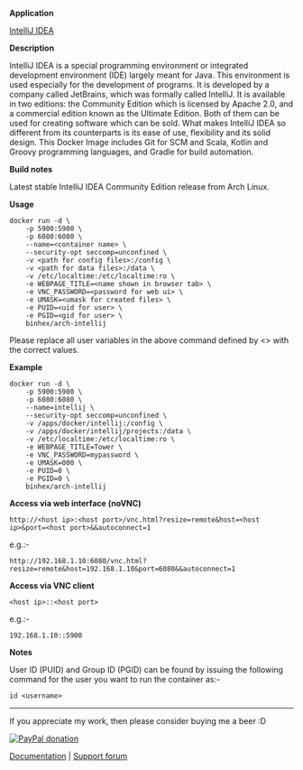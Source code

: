 **Application**

[IntelliJ IDEA](https://www.jetbrains.com/idea/)

**Description**

IntelliJ IDEA is a special programming environment or integrated development environment (IDE) largely meant for Java. This environment is used especially for the development of programs. It is developed by a company called JetBrains, which was formally called IntelliJ. It is available in two editions: the Community Edition which is licensed by Apache 2.0, and a commercial edition known as the Ultimate Edition. Both of them can be used for creating software which can be sold. What makes IntelliJ IDEA so different from its counterparts is its ease of use, flexibility and its solid design. This Docker Image includes Git for SCM and Scala, Kotlin and Groovy programming languages, and Gradle for build automation.

**Build notes**

Latest stable IntelliJ IDEA Community Edition release from Arch Linux.

**Usage**
```
docker run -d \
    -p 5900:5900 \
    -p 6080:6080 \
    --name=<container name> \
    --security-opt seccomp=unconfined \
    -v <path for config files>:/config \
    -v <path for data files>:/data \
    -v /etc/localtime:/etc/localtime:ro \
    -e WEBPAGE_TITLE=<name shown in browser tab> \
    -e VNC_PASSWORD=<password for web ui> \
    -e UMASK=<umask for created files> \
    -e PUID=<uid for user> \
    -e PGID=<gid for user> \
    binhex/arch-intellij
```

Please replace all user variables in the above command defined by <> with the correct values.

**Example**
```
docker run -d \
    -p 5900:5900 \
    -p 6080:6080 \
    --name=intellij \
    --security-opt seccomp=unconfined \
    -v /apps/docker/intellij:/config \
    -v /apps/docker/intellij/projects:/data \
    -v /etc/localtime:/etc/localtime:ro \
    -e WEBPAGE_TITLE=Tower \
    -e VNC_PASSWORD=mypassword \
    -e UMASK=000 \
    -e PUID=0 \
    -e PGID=0 \
    binhex/arch-intellij
```

**Access via web interface (noVNC)**

`http://<host ip>:<host port>/vnc.html?resize=remote&host=<host ip>&port=<host port>&&autoconnect=1`

e.g.:-

`http://192.168.1.10:6080/vnc.html?resize=remote&host=192.168.1.10&port=6080&&autoconnect=1`

**Access via VNC client**

`<host ip>::<host port>`

e.g.:-

`192.168.1.10::5900`

**Notes**

User ID (PUID) and Group ID (PGID) can be found by issuing the following command for the user you want to run the container as:-

```
id <username>
```
___
If you appreciate my work, then please consider buying me a beer  :D

[![PayPal donation](https://www.paypal.com/en_US/i/btn/btn_donate_SM.gif)](https://www.paypal.com/cgi-bin/webscr?cmd=_s-xclick&hosted_button_id=MM5E27UX6AUU4)

[Documentation](https://github.com/binhex/documentation) | [Support forum](https://forums.unraid.nets/topic/62598-support-binhex-intellij/)